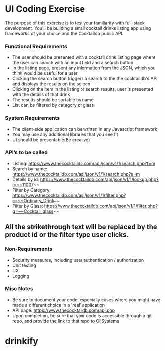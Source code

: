 # UI Coding Exercise #

The purpose of this exercise is to test your familiarity with full-stack development. You'll be building a small cocktail drinks listing app using frameworks of your choice and the Cocktaildb public API.

### Functional Requirements ###

* The user should be presented with a cocktail drink listing page where the user can search with an input field and a search button
* In the listing page, present any information from the JSON, which you think would be useful for a user
* Clicking the search button triggers a search to the the cocktaildb's API and displays the results on the screen
* Clicking on the item in the listing or search results, user is presented with the details of that drink
* The results should be sortable by name
* List can be filtered by category or glass


### System Requirements ###

* The client-side application can be written in any Javascript framework
* You may use any additional libraries that you see fit
* UI should be presentable(Be creative)


### API’s to be called ###

* Listing: 
https://www.thecocktaildb.com/api/json/v1/1/search.php?f=m
* Search by name: 
https://www.thecocktaildb.com/api/json/v1/1/search.php?s=m
* Details by id: 
https://www.thecocktaildb.com/api/json/v1/1/lookup.php?i=~~11007~~
* Filter by Category:
https://www.thecocktaildb.com/api/json/v1/1/filter.php?c=~~Ordinary_Drink~~
* Filter by Glass:
https://www.thecocktaildb.com/api/json/v1/1/filter.php?g=~~Cocktail_glass~~

## All the ~~strikethrough~~ text will be replaced by the product id or the filter type user clicks. ##


### Non-Requirements ###

* Security measures, including user authentication / authorization 
* Unit testing
* UX
* Logging

### Misc Notes ###

* Be sure to document your code, especially cases where you might have made a different choice in a 'real' application
* API page: https://www.thecocktaildb.com/api.php 
* Upon completion, be sure that your code is accessible through a git repo, and provide the link to that repo to OliSystems
# drinkify
